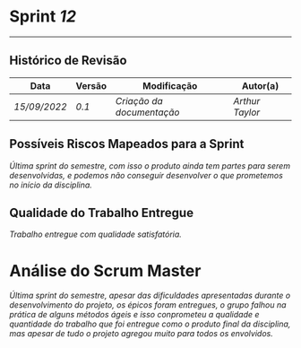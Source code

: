 <!---
O layout da documentação das sprints foi feito se baseando nos documentos produzidos
pela equipe do software Acácia, estando disponíveis em: 
<https://github.com/fga-eps-mds/2019.2-Acacia/tree/develop/docs/sprints>.
Tal layout é apenas um exemplo e pode vir a ser alterado a qualquer momento!
-->
# Sprint _12_
---
## Histórico de Revisão
| Data | Versão | Modificação | Autor(a) |
| --- | --- | --- | --- |
| _15/09/2022_ | _0.1_ | _Criação da documentação_ | _Arthur Taylor_ |

## Possíveis Riscos Mapeados para a Sprint

_Última sprint do semestre, com isso o produto ainda tem partes para serem desenvolvidas, e podemos não conseguir desenvolver o que prometemos no início da disciplina._

## Qualidade do Trabalho Entregue
_Trabalho entregue com qualidade satisfatória._


# Análise do Scrum Master
_Última sprint do semestre, apesar das dificuldades apresentadas durante o desenvolvimento do projeto, os épicos foram entregues, o grupo falhou na prática de alguns métodos ágeis e isso conprometeu a qualidade e quantidade do trabalho que foi entregue como o produto final da disciplina, mas apesar de tudo o projeto agregou muito para todos os envolvidos._
